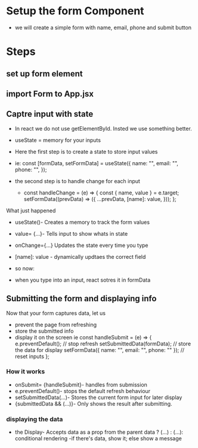 # Setup the form Component

- we will create a simple form with name, email, phone and submit button

# Steps

## set up form element

## import Form to App.jsx

## Captre input with state

- In react we do not use getElementById. Insted we use something better.
- useState = memory for your inputs
- Here the first step is to create a state to store input values
- ie: const [formData, setFormData] = useState({
  name: "",
  email: "",
  phone: "",
  });

- the second step is to handle change for each input
  - const handleChange = (e) => {
    const { name, value } = e.target;
    setFormData((prevData) => ({
    ...prevData,
    [name]: value,
    }));
    };

What just happened

- useState()- Creates a memory to track the form values
- value= {...}- Tells input to show whats in state
- onChange={...} Updates the state every time you type
- [name]: value - dynamically updtaes the correct field

- so now:
- when you type into an input, react sotres it in formData

## Submitting the form and displaying info

Now that your form captures data, let us

- prevent the page from refreshing
- store the submitted info
- display it on the screen
  ie const handleSubmit = (e) => {
  e.preventDefault(); // stop refresh
  setSubmittedData(formData); // store the data for display
  setFormData({ name: "", email: "", phone: "" }); // reset inputs
  };

### How it works

- onSubmit= {handleSubmit}- handles from submission
- e.preventDefault()- stops the default refresh behaviour
- setSubmittedData(...)- Stores the current form input for later display
- {submittedData && (...)}- Only shows the result after submitting.

### displaying the data

- the Display- Accepts data as a prop from the parent
  data ? (...) : (...): conditional rendering -if there's data, show it; else show a message
